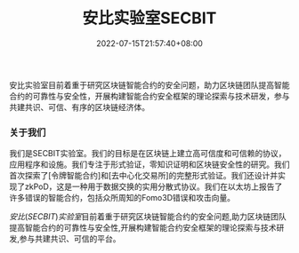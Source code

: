 ﻿---
weight: 
title: "安比实验室SECBIT"
description: "安比实验室目前着重于研究区块链智能合约的安全问题，助力区块链团队提高智能合约的可靠性与安全性，开展构建智能合约安全框架的理论探索与技术研发，参与共建共识、可信、有序的..."
date: 2022-07-15T21:57:40+08:00
lastmod: 2022-07-15T16:45:40+08:00
draft: false
authors: ["MineW"]
featuredImage: "anbishiyanshisecbit.jpg"
link: "https://secbit.io/"
tags: ["安全机构","安比实验室SECBIT"]
categories: ["navigation"]
navigation: ["安全机构"]
lightgallery: true
toc: true
pinned: false
recommend: false
recommend1: false
---
安比实验室目前着重于研究区块链智能合约的安全问题，助力区块链团队提高智能合约的可靠性与安全性，开展构建智能合约安全框架的理论探索与技术研发，参与共建共识、可信、有序的区块链经济体。

### 关于我们

我们是SECBIT实验室。我们的目标是在区块链上建立高可信度和可信赖的协议，应用程序和设施。我们专注于形式验证，零知识证明和区块链安全性的研究。我们首次探索了[令牌智能合约]和[去中心化交易所]的完整形式验证。我们还设计并实现了zkPoD，这是一种用于数据交换的实用分散式协议。我们在以太坊上报告了许多错误的智能合约，包括众所周知的Fomo3D错误和攻击向量。

*安比*(*SECBIT*)*实验室*目前着重于研究区块链智能合约的安全问题,助力区块链团队提高智能合约的可靠性与安全性,开展构建智能合约安全框架的理论探索与技术研发,参与共建共识、可信的平台。